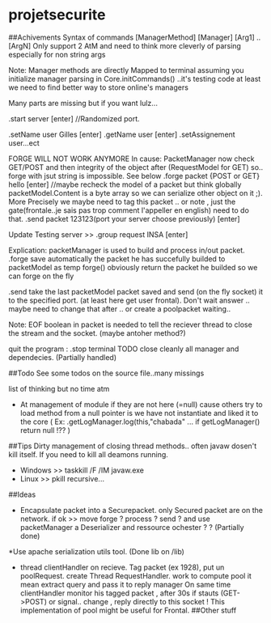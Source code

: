 # projetsecurite

##Achivements
Syntax of commands \[ManagerMethod] [Manager] \[Arg1] .. [ArgN] Only support 2 AtM and need to think more cleverly of parsing especially for non string args

Note: Manager methods are directly Mapped to terminal assuming you initialize manager parsing in Core.initCommands() ..it's testing code at least we need to find better way to store online's managers

Many parts are missing but if you want lulz...

.start server [enter]   //Randomized port.

.setName user Gilles [enter]
.getName user [enter]
.setAssignement user...ect

FORGE WILL NOT WORK ANYMORE
In cause: PacketManager now check GET/POST and then integrity of the object after (RequestModel for GET) so.. forge with jsut string is impossible. See below
.forge packet {POST or GET} hello [enter]  //maybe recheck the model of a packet but think globally packetModel.Content is a byte array so we can serialize other object on it ;). More Precisely we maybe need to tag this packet .. or note , just the gate(frontale..je sais pas trop comment l'appeller en english) need to do that.
.send packet 123123(port your server choose previously) [enter]

Update Testing server >> .group request INSA <port> [enter]

Explication:
packetManager is used to build and process in/out packet.
.forge save automatically the packet he has succefully builded to packetModel as temp
forge() obviously return the packet he builded so we can forge on the fly

.send take the last packetModel packet saved and send (on the fly socket) it to the specified port. (at least here get user frontal). Don't wait answer .. maybe need to change that after .. or create a poolpacket waiting..

<DEPRECIED> Note: EOF boolean in packet is needed to tell the reciever thread to close the stream and the socket. (maybe antoher method?)

quit the program : .stop terminal
TODO close cleanly all manager and dependecies. (Partially handled)

##Todo
See some todos on the source file..many missings

list of thinking but no time atm

* At management of module if they are not here (=null) cause others try to load method from a null pointer is we have not instantiate and liked it to the core ( Ex: .getLogManager.log(this,"chabada" ... if getLogManager() return null !?? )

##Tips
Dirty management of closing thread methods.. often javaw dosen't kill itself. If you need to kill all deamons running.

* Windows >> taskkill /F /IM javaw.exe
* Linux >> pkill recursive...

##Ideas

* Encapsulate packet into a Securepacket. only Secured packet are on the network.
if ok >> move forge ? process ? send ? and use packetManager a Deserializer and ressource ochester ? ?  (Partially done)

*Use apache serialization utils tool. (Done lib on /lib)

* thread clientHandler on recieve. Tag packet (ex 1928), put un poolRequest.
	create Thread RequestHandler. work to compute pool it mean extract query and pass it to reply manager
	On same time clientHandler monitor his tagged packet , after 30s if stauts (GET->POST) or signal.. change , reply directly to this socket !
	This implementation of pool might be useful for Frontal.
##Other stuff

